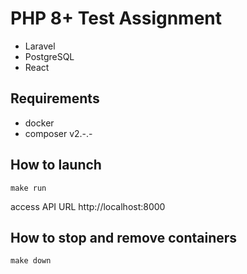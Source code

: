 # PHP 8+ Test Assignment
- Laravel 
- PostgreSQL
- React

## Requirements
- docker
- composer v2.-.-


## How to launch

`make run`

access API URL
http://localhost:8000

## How to stop and remove containers

`make down`
